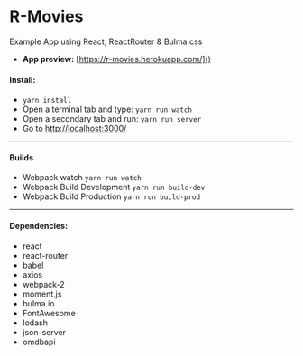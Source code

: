 # R-Movies
Example App using React, ReactRouter & Bulma.css
- **App preview:** [https://r-movies.herokuapp.com/]()

#### Install:
 - `yarn install`
 - Open a terminal tab and type: `yarn run watch`
 - Open a secondary tab and run: `yarn run server`
 - Go to [http://localhost:3000/]()

---

#### Builds
- Webpack watch `yarn run watch`
- Webpack Build Development `yarn run build-dev`
- Webpack Build Production `yarn run build-prod`

---

#### Dependencies:
 - react
 - react-router
 - babel
 - axios
 - webpack-2
 - moment.js
 - bulma.io
 - FontAwesome
 - lodash
 - json-server
 - omdbapi

